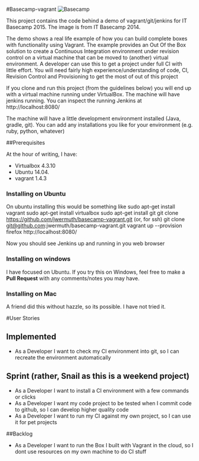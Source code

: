 #Basecamp-vagrant
![Basecamp](markdown/basecamp.jpg)

This project contains the code behind a demo of vagrant/git/jenkins for IT Basecamp 2015. The image is from IT Basecamp 2014.

The demo shows a real life example of how you can build complete boxes with functionality using Vagrant. The example provides an Out Of the Box solution to create a Continuous Integration environment under revision control on a virtual machine that can be moved to (another) virtual environment. A developer can use this to get a project under full CI with little effort. You will need fairly high experience/understanding of code, CI, Revision Control and Provisioning to get the most of out of this project

If you clone and run this project (from the guidelines below) you will end up with a virtual machine running under VirtualBox. The machine will have jenkins running. You can inspect the running Jenkins at http://localhost:8080/

The machine will have a little development environment installed (Java, gradle, git). You can add any installations you like for your environment (e.g. ruby, python, whatever)

##Prerequisites 

At the hour of writing, I have:
- Virtualbox 4.3.10
- Ubuntu 14.04.
- vagrant 1.4.3

### Installing on Ubuntu

On ubuntu installing this would be something like
sudo apt-get install vagrant
sudo apt-get install virtualbox
sudo apt-get install git
git clone https://github.com/jwermuth/basecamp-vagrant.git
(or, for ssh)
git clone git@github.com:jwermuth/basecamp-vagrant.git
vagrant up --provision
firefox http://localhost:8080/

Now you should see Jenkins up and running in you web browser

### Installing on windows

I have focused on Ubuntu. If you try this on Windows, feel free to make a **Pull Request** with any comments/notes you may have.

### Installing on Mac

A friend did this without hazzle, so its possible. I have not tried it.



#User Stories


## Implemented
* As a Developer I want to check my CI environment into git, so I can recreate the environment automatically

## Sprint (rather, Snail as this is a weekend project)
* As a Developer I want to install a CI environment with a few commands or clicks
* As a Developer I want my code project to be tested when I commit code to github, so I can develop higher quality code
* As a Developer I want to run my CI against my own project, so I can use it for pet projects 

##Backlog
* As a Developer I want to run the Box I built with Vagrant in the cloud, so I dont use resources on my own machine to do CI stuff



